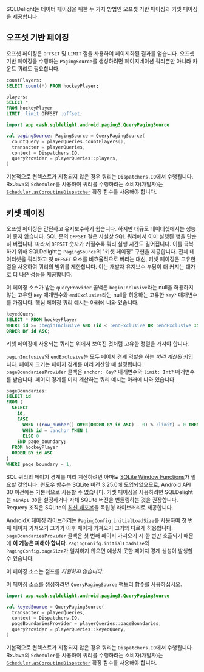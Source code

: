 SQLDelight는 데이터 페이징을 위한 두 가지 방법인 오프셋 기반 페이징과 키셋 페이징을 제공합니다.

## 오프셋 기반 페이징

오프셋 페이징은 `OFFSET` 및 `LIMIT` 절을 사용하여 페이지화된 결과를 얻습니다. 오프셋 기반 페이징을 수행하는 `PagingSource`를 생성하려면 페이지네이션 쿼리뿐만 아니라 카운트 쿼리도 필요합니다.

```sql
countPlayers:
SELECT count(*) FROM hockeyPlayer;

players:
SELECT *
FROM hockeyPlayer
LIMIT :limit OFFSET :offset;
```

```kotlin
import app.cash.sqldelight.android.paging3.QueryPagingSource

val pagingSource: PagingSource = QueryPagingSource(
  countQuery = playerQueries.countPlayers(),
  transacter = playerQueries,
  context = Dispatchers.IO,
  queryProvider = playerQueries::players,
)
```

기본적으로 컨텍스트가 지정되지 않은 경우 쿼리는 `Dispatchers.IO`에서 수행됩니다. RxJava의 `Scheduler`를 사용하여 쿼리를 수행하려는 소비자(개발자)는 [`Scheduler.asCoroutineDispatcher`](https://kotlin.github.io/kotlinx-coroutines/kotlinx-coroutines-rx2/kotlinx.coroutines.rx2/io.reactivex.-scheduler/as-coroutine-dispatcher.html) 확장 함수를 사용해야 합니다.

## 키셋 페이징

오프셋 페이징은 간단하고 유지보수하기 쉽습니다. 하지만 대규모 데이터셋에서는 성능이 좋지 않습니다. SQL 문의 `OFFSET` 절은 사실상 SQL 쿼리에서 이미 실행된 행을 단순히 버립니다. 따라서 `OFFSET` 숫자가 커질수록 쿼리 실행 시간도 길어집니다. 이를 극복하기 위해 SQLDelight는 `PagingSource`의 "키셋 페이징" 구현을 제공합니다. 전체 데이터셋을 쿼리하고 첫 `OFFSET` 요소를 비효율적으로 버리는 대신, 키셋 페이징은 고유한 열을 사용하여 쿼리의 범위를 제한합니다. 이는 개발자 유지보수 부담이 더 커지는 대가로 더 나은 성능을 제공합니다.

이 페이징 소스가 받는 `queryProvider` 콜백은 `beginInclusive`라는 null을 허용하지 않는 고유한 `Key` 매개변수와 `endExclusive`라는 null을 허용하는 고유한 `Key?` 매개변수를 가집니다. 핵심 페이징 쿼리 예시는 아래에 나와 있습니다.

```sql
keyedQuery:
SELECT * FROM hockeyPlayer
WHERE id >= :beginInclusive AND (id < :endExclusive OR :endExclusive IS NULL)
ORDER BY id ASC;
```

키셋 페이징에 사용되는 쿼리는 위에서 보여진 것처럼 고유한 정렬을 가져야 합니다.

`beginInclusive`와 `endExclusive`는 모두 페이지 경계 역할을 하는 _미리 계산된_ 키입니다. 페이지 크기는 페이지 경계를 미리 계산할 때 설정됩니다. `pageBoundariesProvider` 콜백은 `anchor: Key?` 매개변수와 `limit: Int?` 매개변수를 받습니다. 페이지 경계를 미리 계산하는 쿼리 예시는 아래에 나와 있습니다.

```sql
pageBoundaries:
SELECT id 
FROM (
  SELECT
    id,
    CASE
      WHEN ((row_number() OVER(ORDER BY id ASC) - 0) % :limit) = 0 THEN 1
      WHEN id = :anchor THEN 1
      ELSE 0
    END page_boundary;
  FROM hockeyPlayer
  ORDER BY id ASC
)
WHERE page_boundary = 1;
```

SQL 쿼리의 페이지 경계를 미리 계산하려면 아마도 [SQLite Window Functions](https://www.sqlite.org/windowfunctions.html)가 필요할 것입니다. 윈도우 함수는 SQLite 버전 3.25.0에 도입되었으므로, Android API 30 이전에는 기본적으로 사용할 수 없습니다. 키셋 페이징을 사용하려면 SQLDelight는 `minApi 30`을 설정하거나 자체 SQLite 버전을 번들링하는 것을 권장합니다. Requery 조직은 SQLite의 [최신 배포본](https://github.com/requery/sqlite-android)을 독립형 라이브러리로 제공합니다.

AndroidX 페이징 라이브러리는 `PagingConfig.initialLoadSize`를 사용하여 첫 번째 페이지 가져오기 크기가 이후 페이지 가져오기 크기와 다르게 허용합니다. `pageBoundariesProvider` 콜백은 첫 번째 페이지 가져오기 시 한 번만 호출되기 때문에 **이 기능은 피해야 합니다**. `PagingConifg.initialLoadSize`와 `PagingConfig.pageSize`가 일치하지 않으면 예상치 못한 페이지 경계 생성이 발생할 수 있습니다.

이 페이징 소스는 점프를 _지원하지 않습니다_.

이 페이징 소스를 생성하려면 `QueryPagingSource` 팩토리 함수를 사용하십시오.

```kotlin
import app.cash.sqldelight.android.paging3.QueryPagingSource

val keyedSource = QueryPagingSource(
  transacter = playerQueries,
  context = Dispatchers.IO,
  pageBoundariesProvider = playerQueries::pageBoundaries,
  queryProvider = playerQueries::keyedQuery,
)
```

기본적으로 컨텍스트가 지정되지 않은 경우 쿼리는 `Dispatchers.IO`에서 수행됩니다. RxJava의 `Scheduler`를 사용하여 쿼리를 수행하려는 소비자(개발자)는 [`Scheduler.asCoroutineDispatcher`](https://kotlin.github.io/kotlinx-coroutines/kotlinx-coroutines-rx2/kotlinx.coroutines.rx2/io.reactivex.-scheduler/as-coroutine-dispatcher.html) 확장 함수를 사용해야 합니다.